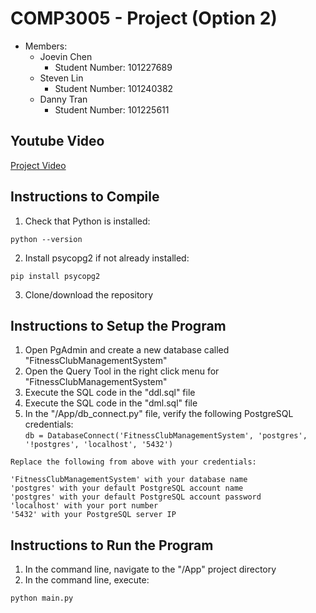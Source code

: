 # COMP3005 - Project (Option 2)
- Members:
  - Joevin Chen
    - Student Number: 101227689
  - Steven Lin
    - Student Number: 101240382
  - Danny Tran
    - Student Number: 101225611

## Youtube Video
[Project Video](https://youtu.be/8ZoW2OwVF6s)

## Instructions to Compile
1. Check that Python is installed:
```
python --version
```
2. Install psycopg2 if not already installed:
```
pip install psycopg2
```
3. Clone/download the repository

## Instructions to Setup the Program
1. Open PgAdmin and create a new database called "FitnessClubManagementSystem"
2. Open the Query Tool in the right click menu for "FitnessClubManagementSystem"
3. Execute the SQL code in the "ddl.sql" file
4. Execute the SQL code in the "dml.sql" file
5. In the "/App/db_connect.py" file, verify the following PostgreSQL credentials:  
```db = DatabaseConnect('FitnessClubManagementSystem', 'postgres', '!postgres', 'localhost', '5432')```
```
Replace the following from above with your credentials:

'FitnessClubManagementSystem' with your database name
'postgres' with your default PostgreSQL account name
'postgres' with your default PostgreSQL account password
'localhost' with your port number
'5432' with your PostgreSQL server IP
```

## Instructions to Run the Program
1. In the command line, navigate to the "/App" project directory
2. In the command line, execute:
```
python main.py
```
